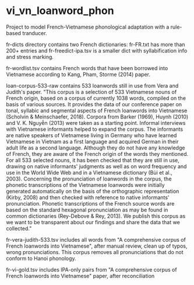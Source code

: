 # vi_vn_loanword_phon
Project to model French-Vietnamese phonological adaptation with a rule-based tranducer.

fr-dicts directory contains two French dictionaries: fr-FR.txt has more than 200+ entries and fr-freedict-ipa.tsv is a smaller dict with syllabification info and stress marking.

fr-wordlist.tsv contains French words that have been borrowed into Vietnamese according to Kang, Pham, Storme (2014) paper.

loan-corpus-533-raw contains 533 loanwords still in use from Vera and Judith's paper.
"This corpus is a selection of 533 Vietnamese nouns of French origin, based on a corpus of currently 1038 words, compiled on the basis of various sources. It provides the data of our conference paper on tonal, syllabic and segmental aspects of French loanwords into Vietnamese (Scholvin & Meinschaefer, 2018). Corpora from Barker (1969), Huynh (2010) and V. K. Nguyễn (2013) were taken as a starting point. Informal interviews with Vietnamese informants helped to expand the corpus. The informants are native speakers of Vietnamese living in Germany who have learned Vietnamese in Vietnam as a first language and acquired German in their adult life as a second language. Although they do not have any knowledge of French, they are aware of the French origin of the words they mentioned. For all 533 selected nouns, it has been checked that they are still in use, drawing on native informants' judgments as well as on word frequency and use in the World Wide Web and in a Vietnamese dictionary (Bùi et al., 2003). Concerning the pronunciation of loanwords in the corpus, the phonetic transcriptions of the Vietnamese loanwords were initially generated automatically on the basis of the orthographic representation (Kirby, 2008) and then checked with reference to native informants' pronunciation. Phonetic transcriptions of the French source words are based on the standard hexagonal pronunciation as may be found in common dictionaries (Rey-Debove & Rey, 2013). We publish this corpus as we want to be transparent about our findings and share the data that we collected."

fr-vera-judith-533.tsv includes all words from "A comprehensive corpus of French loanwords into Vietnamese", after manual review, clean up of typos, wrong pronunciations. This corpus removes all pronunciations that do not conform to Hanoi phonology.

fr-vi-gold.tsv includes IPA-only pairs from "A comprehensive corpus of French loanwords into Vietnamese" paper, after reconciliation
